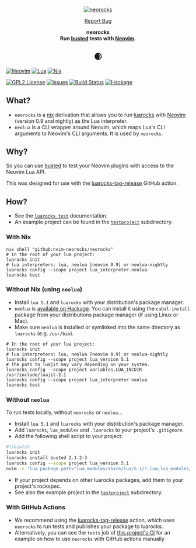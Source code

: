 <!-- markdownlint-disable -->
<br />
<div align="center">
  <a href="https://github.com/nvim-neorocks/neorocks">
    <img src="https://avatars.githubusercontent.com/u/124081866?s=400&u=0da379a468d46456477a1f68048b020cf7a99f34&v=4" alt="neorocks">
  </a>
  <p align="center">
    <a href="https://github.com/nvim-neorocks/neorocks/issues">Report Bug</a>
  </p>
  <p>
    <strong>
      neorocks
      <br />
      Run <a href="https://lunarmodules.github.io/busted/">busted</a> tests with <a href="https://neovim.io/">Neovim</a>.
    </strong>
  </p>
  <h2>🌒</h>
</div>
<!-- markdownlint-restore -->

[![Neovim][neovim-shield]][neovim-url]
[![Lua][lua-shield]][lua-url]
[![Nix][nix-shield]][nix-url]

[![GPL2 License][license-shield]][license-url]
[![Issues][issues-shield]][issues-url]
[![Build Status][ci-shield]][ci-url]
[![Hackage][hackage-shield]][hackage-url]

## What?

- `neorocks` is a [nix](https://nixos.org/) derivation
  that allows you to run [luarocks](https://luarocks.org/) with [Neovim](https://neovim.io/)
  (version 0.9 and nightly) as the Lua interpreter.
- `neolua` is a CLI wrapper around Neovim,
  which maps Lua's CLI arguments to Neovim's CLI arguments.
  It is used by `neorocks`.

## Why?

So you can use [busted](https://lunarmodules.github.io/busted/) to test your
Neovim plugins with access to the Neovim Lua API.

This was designed for use with the [luarocks-tag-release](https://github.com/nvim-neorocks/luarocks-tag-release)
GitHub action.

## How?

- See the [`luarocks test`](https://github.com/luarocks/luarocks/wiki/test) documentation.
- An example project can be found in the [`testproject`](./testproject) subdirectory.

### With Nix

```console
nix shell "github:nvim-neorocks/neorocks"
# In the root of your lua project:
luarocks init
# lua interpreters: lua, neolua [neovim 0.9] or neolua-nightly
luarocks config --scope project lua_interpreter neolua
luarocks test
```

### Without Nix (using `neolua`)

- Install `lua 5.1` and `luarocks` with your distribution's package manager.
- `neolua` is [available on Hackage](https://hackage.haskell.org/package/neolua-1.0.0).
  You can install it using the `cabal-install` package from your
  distributions package manager (if using Linux or Mac).
- Make sure `neolua` is installed or symlinked into the same directory as `luarocks`
  (e.g. `/usr/bin`).

```console
# In the root of your lua project:
luarocks init
# lua interpreters: lua, neolua [neovim 0.9] or neolua-nightly
luarocks config --scope project lua_version 5.1
# The path to luajit may vary depending on your system.
luarocks config --scope project variables.LUA_INCDIR /usr/include/luajit-2.1
luarocks config --scope project lua_interpreter neolua
luarocks test
```

### Without `neolua`

To run tests locally, without `neorocks` or `neolua`...

- Install `lua 5.1` and `luarocks` with your distribution's package manager.
- Add `luarocks`, `lua_modules` and `.luarocks` to your project's `.gitignore`.
- Add the following shell script to your project:

<!-- markdownlint-disable -->
```sh
#!/bin/sh
luarocks init
luarocks install busted 2.1.2-3
luarocks config --scope project lua_version 5.1
nvim -c 'lua package.path="lua_modules/share/lua/5.1/?.lua;lua_modules/share/lua/5.1/?/init.lua;"..package.path;package.cpath="lua_modules/lib/lua/5.1/?.so;"..package.cpath;local k,l,_=pcall(require,"luarocks.loader") _=k and l.add_context("busted","2.1.2-3")' -l 'lua_modules/lib/luarocks/rocks-5.1/busted/2.1.2-3/bin/busted' "$@"
```
<!-- markdownlint-restore -->

- If your project depends on other luarocks packages,
  add them to your project's rockspec.
- See also the example project in the [`testproject`](./testproject) subdirectory.

### With GitHub Actions

- We recommend using the [luarocks-tag-release](https://github.com/nvim-neorocks/luarocks-tag-release)
  action, which uses `neorocks` to run tests and publishes your package
  to luarocks.
- Alternatively, you can see the `tests` job of
  [this project's CI](./.github/workflows/nix-build.yml)
  for an example on how to use `neorocks` with GitHub actions manually.

<!-- MARKDOWN LNIKS & IMAGES -->
[neovim-shield]: https://img.shields.io/badge/NeoVim-%2357A143.svg?&style=for-the-badge&logo=neovim&logoColor=white
[neovim-url]: https://neovim.io/
[lua-shield]: https://img.shields.io/badge/lua-%232C2D72.svg?style=for-the-badge&logo=lua&logoColor=white
[lua-url]: https://www.lua.org/
[nix-shield]: https://img.shields.io/badge/nix-0175C2?style=for-the-badge&logo=NixOS&logoColor=white
[nix-url]: https://nixos.org/
[issues-shield]: https://img.shields.io/github/issues/nvim-neorocks/neorocks.svg?style=for-the-badge
[issues-url]: https://github.com/nvim-neorocks/neorocks/issues
[license-shield]: https://img.shields.io/github/license/nvim-neorocks/neorocks.svg?style=for-the-badge
[license-url]: https://github.com/nvim-neorocks/neorocks/blob/master/LICENSE
[ci-shield]: https://img.shields.io/github/actions/workflow/status/nvim-neorocks/neorocks/nix-build.yml?style=for-the-badge
[ci-url]: https://github.com/nvim-neorocks/neorocks/actions/workflows/nix-build.yml
[hackage-shield]: https://img.shields.io/hackage/v/neolua.svg?style=for-the-badge
[hackage-url]: https://hackage.haskell.org/package/neolua
